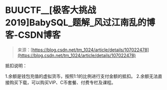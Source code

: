 <!--yml
category: 未分类
date: 2022-04-26 14:38:06
-->

# BUUCTF__[极客大挑战 2019]BabySQL_题解_风过江南乱的博客-CSDN博客

> 来源：[https://blog.csdn.net/tm_1024/article/details/107022478](https://blog.csdn.net/tm_1024/article/details/107022478)

抵扣说明：

1.余额是钱包充值的虚拟货币，按照1:1的比例进行支付金额的抵扣。
2.余额无法直接购买下载，可以购买VIP、C币套餐、付费专栏及课程。